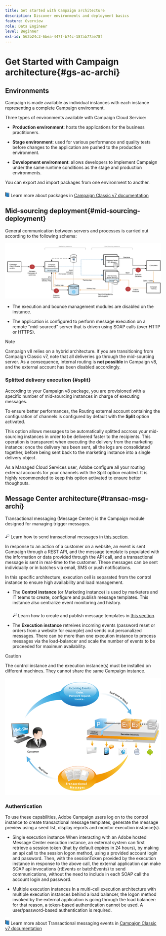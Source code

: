 ```yaml
---
title: Get started with Campaign architecture
description: Discover environments and deployment basics
feature: Overview
role: Data Engineer
level: Beginner
exl-id: 562b24c3-6bea-447f-b74c-187ab77ae78f
---
```

# Get Started with Campaign architecture{#gs-ac-archi}

## Environments 

Campaign is made available as individual instances with each instance representing a complete Campaign environment.

Three types of environments available with Campaign Cloud Service:

* **Production environment**: hosts the applications for the business practitioners.

* **Stage environment**: used for various performance and quality tests before changes to the application are pushed to the production environment.

* **Development environment**: allows developers to implement Campaign under the same runtime conditions as the stage and production environments.

You can export and import packages from one environment to another.

![](../assets/do-not-localize/book.png) Learn more about packages in [Campaign Classic v7 documentation](https://experienceleague.adobe.com/docs/campaign-classic/using/getting-started/administration-basics/working-with-data-packages.html)

## Mid-sourcing deployment{#mid-sourcing-deployment}

General communication between servers and processes is carried out according to the following schema:

![](assets/architecture.png) 

* The execution and bounce management modules are disabled on the instance.

* The application is configured to perform message execution on a remote "mid-sourced" server that is driven using SOAP calls (over HTTP or HTTPS).

>[!NOTE]
>
> Campaign v8 relies on a hybrid architecture. If you are transitioning from Campaign Classic v7, note that all deliveries go through the mid-sourcing server. 
> As a consequence, internal routing is **not possible** in Campaign v8, and the external account has been disabled accordingly.

### Splitted delivery execution {#split}

According to your Campaign v8 package, you are provisioned with a specific number of mid-sourcing instances in charge of executing messages. 

To ensure better performances, the Routing external account containing the configuration of channels is configured by default with the **Split** option activated.

This option allows messages to be automatically splitted accross your mid-sourcing instances in order to be delivered faster to the recipients. This operation is transparent when executing the delivery from the marketing instance: once the delivery has been sent, all the logs are consolidated together, before being sent back to the marketing instance into a single delivery object.

As a Managed Cloud Services user, Adobe configure all your routing external accounts for your channels with the Split option enabled. It is highly recommended to keep this option activated to ensure better thoughputs.

## Message Center architecture{#transac-msg-archi}

Transactional messaging (Message Center) is the Campaign module designed for managing trigger messages. 

![](../assets/do-not-localize/glass.png) Learn how to send transactional messages in [this section](../send/transactional.md).

In response to an action of a customer on a website, an event is sent Campaign through a REST API, and the message template is populated with the information or data provided through the API call, and a transactional message is sent in real-time to the customer. These messages can be sent individually or in batches via email, SMS or push notifications. 

In this specific architecture, execution cell is separated from the control instance to ensure high availability and load management.

* The **Control instance** (or Marketing instance) is used by marketers and IT teams to create, configure and publish message templates. This instance also centralize event monitoring and history.
    
    ![](../assets/do-not-localize/glass.png) Learn how to create and publish message templates in [this section](../send/transactional.md).

* The **Execution instance** retreives incoming events (password reset or orders from a website for example) and sends out personalized messages. There can be more than one execution instance to process messages via the load-balancer and scale the number of events to be proceeded for maximum availability.

>[!CAUTION]
>
>The control instance and the execution instance(s) must be installed on different machines. They cannot share the same Campaign instance.

![](assets/messagecenter_diagram.png)

### Authentication

To use these capabilities, Adobe Campaign users log on to the control instance to create transactional message templates, generate the message preview using a seed list, display reports and monitor execution instance(s).

* Single execution instance
    When interacting with an Adobe hosted Message Center execution instance, an external system can first retrieve a session token (that by default expires in 24 hours), by making an api call to the session logon method, using a provided account login and password.
    Then, with the sessionToken provided by the execution instance in response to the above call, the external application can make SOAP api invocations (rtEvents or batchEvents) to send communications, without the need to include in each SOAP call the account login and password.
 
* Multiple execution instances
    In a multi-cell execution architecture with multiple execution instances behind a load balancer, the logon method invoked by the external application is going through the load balancer: for that reason, a token-based authentication cannot  be used. A user/password-based authentication is required. 

![](../assets/do-not-localize/book.png) Learn more about Transactional messaging events in [Campaign Classic v7 documentation](https://experienceleague.adobe.com/docs/campaign-classic/using/transactional-messaging/processing/event-description.html#about-transactional-messaging-datamodel)